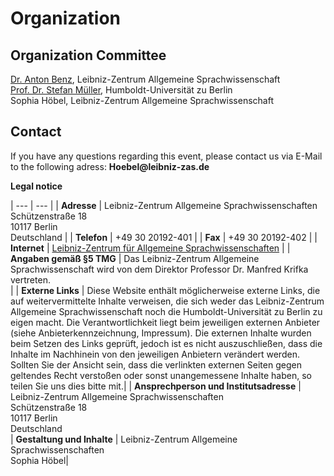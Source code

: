 # Organization

## Organization Committee
[Dr. Anton Benz](https://www.leibniz-zas.de/de/personen/details/benz-anton/anton-benz), Leibniz-Zentrum Allgemeine Sprachwissenschaft<br>
[Prof. Dr. Stefan Müller](https://www.linguistik.hu-berlin.de/de/institut/mitarbeiter/mitarbeiter-a-z/1689350), Humboldt-Universität zu Berlin<br>
Sophia Höbel, Leibniz-Zentrum Allgemeine Sprachwissenschaft<br>

## Contact 
If you have any questions regarding this event, please contact us via E-Mail to the following adress: __Hoebel@leibniz-zas.de__

**Legal notice**

| --- | --- |
| **Adresse** | Leibniz-Zentrum Allgemeine Sprachwissenschaften <br> Schützenstraße 18 <br> 10117 Berlin <br> Deutschland |
| **Telefon** | +49 30 20192-401 |
| **Fax** | +49 30 20192-402 |
| **Internet** | [Leibniz-Zentrum für Allgemeine Sprachwissenschaften](https://www.leibniz-zas.de/de/das-zas/institut) |
| **Angaben gemäß §5 TMG** | Das Leibniz-Zentrum Allgemeine Sprachwissenschaft wird von dem Direktor Professor Dr. Manfred Krifka vertreten. <br> |
| **Externe Links** | Diese Website enthält möglicherweise externe Links, die auf weitervermittelte Inhalte verweisen, die sich weder das Leibniz-Zentrum Allgemeine Sprachwissenschaft noch die Humboldt-Universität zu Berlin zu eigen macht. Die Verantwortlichkeit liegt beim jeweiligen externen Anbieter (siehe Anbieterkennzeichnung, Impressum). Die externen Inhalte wurden beim Setzen des Links geprüft, jedoch ist es nicht auszuschließen, dass die Inhalte im Nachhinein von den jeweiligen Anbietern verändert werden. Sollten Sie der Ansicht sein, dass die verlinkten externen Seiten gegen geltendes Recht verstoßen oder sonst unangemessene Inhalte haben, so teilen Sie uns dies bitte mit.|
| **Ansprechperson und Institutsadresse** | Leibniz-Zentrum Allgemeine Sprachwissenschaften <br> Schützenstraße 18 <br> 10117 Berlin <br> Deutschland <br> 
| **Gestaltung und Inhalte** | Leibniz-Zentrum Allgemeine Sprachwissenschaften <br> Sophia Höbel|
